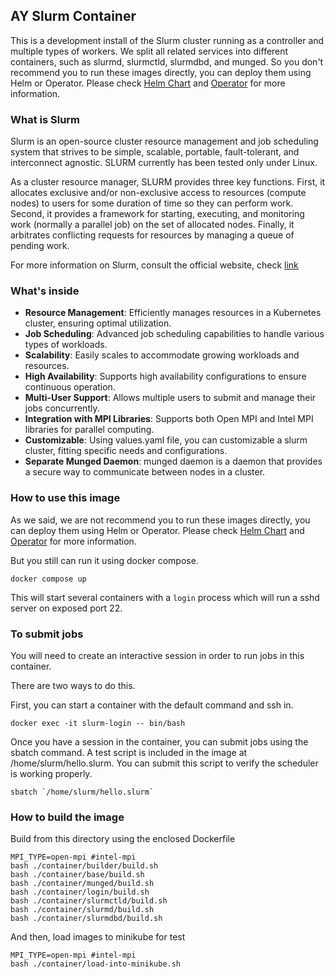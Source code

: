 ## AY Slurm Container
This is a development install of the Slurm cluster running as a controller and multiple types of workers. We split all related services into different containers, such as slurmd, slurmctld, slurmdbd, and munged. So you don't recommend you to run these images directly, you can deploy them using Helm or Operator. Please check [Helm Chart](https://github.com/AaronYang0628/slurm-on-k8s) and [Operator](https://github.com/AaronYang0628/slurm-on-k8s) for more information.

### What is Slurm
Slurm is an open-source cluster resource management and job scheduling system that strives to be simple, scalable, portable, fault-tolerant, and interconnect agnostic. SLURM currently has been tested only under Linux.

As a cluster resource manager, SLURM provides three key functions. First, it allocates exclusive and/or non-exclusive access to resources (compute nodes) to users for some duration of time so they can perform work. Second, it provides a framework for starting, executing, and monitoring work (normally a parallel job) on the set of allocated nodes. Finally, it arbitrates conflicting requests for resources by managing a queue of pending work.

For more information on Slurm, consult the official website⁠, check [link](https://slurm.schedmd.com/configurator.easy.html)

### What's inside
- **Resource Management**: Efficiently manages resources in a Kubernetes cluster, ensuring optimal utilization.
- **Job Scheduling**: Advanced job scheduling capabilities to handle various types of workloads.
- **Scalability**: Easily scales to accommodate growing workloads and resources.
- **High Availability**: Supports high availability configurations to ensure continuous operation.
- **Multi-User Support**: Allows multiple users to submit and manage their jobs concurrently.
- **Integration with MPI Libraries**: Supports both Open MPI and Intel MPI libraries for parallel computing.
- **Customizable**: Using values.yaml file, you can customizable a slurm cluster, fitting specific needs and configurations.
- **Separate Munged Daemon**: munged daemon is a daemon that provides a secure way to communicate between nodes in a cluster.

### How to use this image

As we said, we are not recommend you to run these images directly, you can deploy them using Helm or Operator. Please check [Helm Chart](https://github.com/AaronYang0628/slurm-on-k8s) and [Operator](https://github.com/AaronYang0628/slurm-on-k8s) for more information.

But you still can run it using docker compose.
```
docker compose up
```
This will start several containers with a `login` process which will run a sshd server on exposed port 22.

### To submit jobs
You will need to create an interactive session in order to run jobs in this container. 

There are two ways to do this.

First, you can start a container with the default command and ssh in.

```
docker exec -it slurm-login -- bin/bash
```

Once you have a session in the container, you can submit jobs using the sbatch command. A test script is included in the image at /home/slurm/hello.slurm. You can submit this script to verify the scheduler is working properly.

```shell
sbatch `/home/slurm/hello.slurm`
```

### How to build the image
Build from this directory using the enclosed Dockerfile

```shell
MPI_TYPE=open-mpi #intel-mpi
bash ./container/builder/build.sh
bash ./container/base/build.sh
bash ./container/munged/build.sh
bash ./container/login/build.sh
bash ./container/slurmctld/build.sh
bash ./container/slurmd/build.sh
bash ./container/slurmdbd/build.sh
```

And then, load images to minikube for test
```shell
MPI_TYPE=open-mpi #intel-mpi
bash ./container/load-into-minikube.sh
```